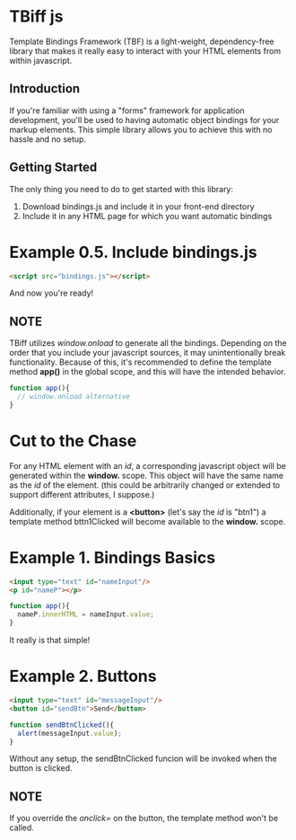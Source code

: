 # TBiff js
Template Bindings Framework (TBF) is a light-weight, dependency-free library that makes it really easy to interact with your HTML elements from within javascript.

## Introduction

If you're familiar with using a "forms" framework for application development, you'll be used to having automatic object bindings for your markup elements. This simple library allows you to achieve this with no hassle and no setup.

## Getting Started
The only thing you need to do to get started with this library:
1. Download bindings.js and include it in your front-end directory
2. Include it in any HTML page for which you want automatic bindings
# Example 0.5. Include bindings.js
```html
<script src="bindings.js"></script>
```
And now you're ready!


## NOTE
TBiff utilizes *window.onload* to generate all the bindings. Depending on the order that you include your javascript sources, it may unintentionally break functionality. Because of this, it's recommended to define the template method **app()** in the global scope, and this will have the intended behavior.
```javascript
function app(){
  // window.onload alternative
}
```

# Cut to the Chase
For any HTML element with an *id*, a corresponding javascript object will be generated within the **window.** scope. This object will have the same name as the *id* of the element. (this could be arbitrarily changed or extended to support different attributes, I suppose.)

Additionally, if your element is a **\<button>** (let's say the *id* is "btn1") a template method bttn1Clicked will become available to the **window.** scope.

# Example 1. Bindings Basics
```html
<input type="text" id="nameInput"/>
<p id="nameP"></p>
```
```javascript
function app(){
  nameP.innerHTML = nameInput.value;
}
```
It really is that simple!


# Example 2. Buttons
```html
<input type="text" id="messageInput"/>
<button id="sendBtn">Send</button>
```
```javascript
function sendBtnClicked(){
  alert(messageInput.value);
}
```

Without any setup, the sendBtnClicked funcion will be invoked when the button is clicked.

## NOTE 
If you override the *onclick=* on the button, the template method won't be called.
